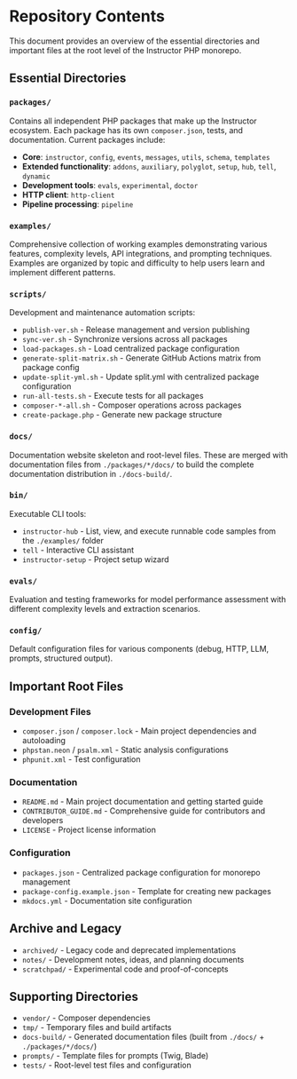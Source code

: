 # Repository Contents

This document provides an overview of the essential directories and important files at the root level of the Instructor PHP monorepo.

## Essential Directories

### `packages/`
Contains all independent PHP packages that make up the Instructor ecosystem. Each package has its own `composer.json`, tests, and documentation. Current packages include:
- **Core**: `instructor`, `config`, `events`, `messages`, `utils`, `schema`, `templates`
- **Extended functionality**: `addons`, `auxiliary`, `polyglot`, `setup`, `hub`, `tell`, `dynamic`
- **Development tools**: `evals`, `experimental`, `doctor`
- **HTTP client**: `http-client`
- **Pipeline processing**: `pipeline`

### `examples/`
Comprehensive collection of working examples demonstrating various features, complexity levels, API integrations, and prompting techniques. Examples are organized by topic and difficulty to help users learn and implement different patterns.

### `scripts/`
Development and maintenance automation scripts:
- `publish-ver.sh` - Release management and version publishing
- `sync-ver.sh` - Synchronize versions across all packages
- `load-packages.sh` - Load centralized package configuration
- `generate-split-matrix.sh` - Generate GitHub Actions matrix from package config
- `update-split-yml.sh` - Update split.yml with centralized package configuration
- `run-all-tests.sh` - Execute tests for all packages
- `composer-*-all.sh` - Composer operations across packages
- `create-package.php` - Generate new package structure

### `docs/`
Documentation website skeleton and root-level files. These are merged with documentation files from `./packages/*/docs/` to build the complete documentation distribution in `./docs-build/`.

### `bin/`
Executable CLI tools:
- `instructor-hub` - List, view, and execute runnable code samples from the `./examples/` folder
- `tell` - Interactive CLI assistant
- `instructor-setup` - Project setup wizard

### `evals/`
Evaluation and testing frameworks for model performance assessment with different complexity levels and extraction scenarios.

### `config/`
Default configuration files for various components (debug, HTTP, LLM, prompts, structured output).

## Important Root Files

### Development Files
- `composer.json` / `composer.lock` - Main project dependencies and autoloading
- `phpstan.neon` / `psalm.xml` - Static analysis configurations
- `phpunit.xml` - Test configuration

### Documentation
- `README.md` - Main project documentation and getting started guide
- `CONTRIBUTOR_GUIDE.md` - Comprehensive guide for contributors and developers
- `LICENSE` - Project license information

### Configuration
- `packages.json` - Centralized package configuration for monorepo management
- `package-config.example.json` - Template for creating new packages
- `mkdocs.yml` - Documentation site configuration

## Archive and Legacy
- `archived/` - Legacy code and deprecated implementations
- `notes/` - Development notes, ideas, and planning documents
- `scratchpad/` - Experimental code and proof-of-concepts

## Supporting Directories
- `vendor/` - Composer dependencies
- `tmp/` - Temporary files and build artifacts
- `docs-build/` - Generated documentation files (built from `./docs/` + `./packages/*/docs/`)
- `prompts/` - Template files for prompts (Twig, Blade)
- `tests/` - Root-level test files and configuration
